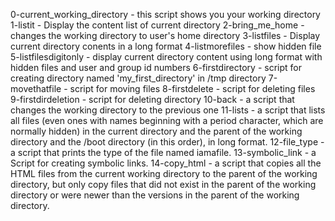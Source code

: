 
0-current_working_directory - this script shows you your working directory
1-listit - Display the content list of current directory
2-bring_me_home - changes the working directory to user's home directory
3-listfiles - Display current directory conents in a long format
4-listmorefiles - show hidden file
5-listfilesdigitonly - display current directory content using long format with hidden files and user and group id numbers
6-firstdirectory - script for creating directory named 'my_first_directory' in /tmp directory
7-movethatfile - script for moving files
8-firstdelete - script for deleting files
9-firstdirdeletion - script for deleting directory
10-back - a script that changes the working directory to the previous one
11-lists - a script that lists all files (even ones with names beginning with a period character, which are normally hidden) in the current directory and the parent of the working directory and the /boot directory (in this order), in long format.
12-file_type -  a script that prints the type of the file named iamafile.
13-symbolic_link - a Script for creating symbolic links.
14-copy_html - a script that copies all the HTML files from the current working directory to the parent of the working directory, but only copy files that did not exist in the parent of the working directory or were newer than the versions in the parent of the working directory.
